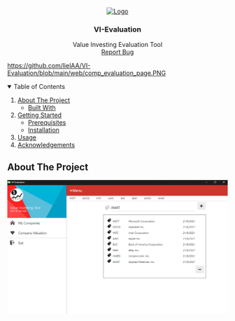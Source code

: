 <br />
<p align="center">
  <a href="https://github.com/lielAA/VI-Evaluation">
    <img src="web/favicon.ico" alt="Logo" width="80" height="80">
  </a>

  <h3 align="center">VI-Evaluation</h3>

  <p align="center">
    Value Investing Evaluation Tool
    <br />
    <a href="https://github.com/lielAA/VI-Evaluation/issues">Report Bug</a>
  </p>
</p>




https://github.com/lielAA/VI-Evaluation/blob/main/web/comp_evaluation_page.PNG

<details open="open">
  <summary>Table of Contents</summary>
  <ol>
    <li>
      <a href="#about-the-project">About The Project</a>
      <ul>
        <li><a href="#built-with">Built With</a></li>
      </ul>
    </li>
    <li>
      <a href="#getting-started">Getting Started</a>
      <ul>
        <li><a href="#prerequisites">Prerequisites</a></li>
        <li><a href="#installation">Installation</a></li>
      </ul>
    </li>
    <li><a href="#usage">Usage</a></li>
    <li><a href="#acknowledgements">Acknowledgements</a></li>
  </ol>
</details>


## About The Project

![ScreenShot](https://github.com/lielAA/VI-Evaluation/blob/main/web/homePageT.PNG)



































